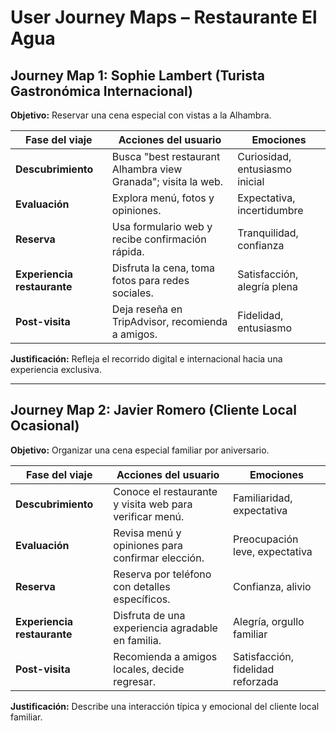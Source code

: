 # User Journey Maps – Restaurante El Agua

##  Journey Map 1: Sophie Lambert (Turista Gastronómica Internacional)

**Objetivo:** Reservar una cena especial con vistas a la Alhambra.

| Fase del viaje             | Acciones del usuario                                                               | Emociones                       |
|----------------------------|------------------------------------------------------------------------------------|---------------------------------|
| **Descubrimiento**         | Busca "best restaurant Alhambra view Granada"; visita la web.                     | Curiosidad, entusiasmo inicial  |
| **Evaluación**             | Explora menú, fotos y opiniones.                                                   | Expectativa, incertidumbre      |
| **Reserva**                | Usa formulario web y recibe confirmación rápida.                                   | Tranquilidad, confianza         |
| **Experiencia restaurante**| Disfruta la cena, toma fotos para redes sociales.                                  | Satisfacción, alegría plena     |
| **Post-visita**            | Deja reseña en TripAdvisor, recomienda a amigos.                                   | Fidelidad, entusiasmo           |

**Justificación:** Refleja el recorrido digital e internacional hacia una experiencia exclusiva.

---

##  Journey Map 2: Javier Romero (Cliente Local Ocasional)

**Objetivo:** Organizar una cena especial familiar por aniversario.

| Fase del viaje             | Acciones del usuario                                                              | Emociones                        |
|----------------------------|-----------------------------------------------------------------------------------|----------------------------------|
| **Descubrimiento**         | Conoce el restaurante y visita web para verificar menú.                           | Familiaridad, expectativa        |
| **Evaluación**             | Revisa menú y opiniones para confirmar elección.                                  | Preocupación leve, expectativa   |
| **Reserva**                | Reserva por teléfono con detalles específicos.                                    | Confianza, alivio                |
| **Experiencia restaurante**| Disfruta de una experiencia agradable en familia.                                 | Alegría, orgullo familiar        |
| **Post-visita**            | Recomienda a amigos locales, decide regresar.                                     | Satisfacción, fidelidad reforzada|

**Justificación:** Describe una interacción típica y emocional del cliente local familiar.
